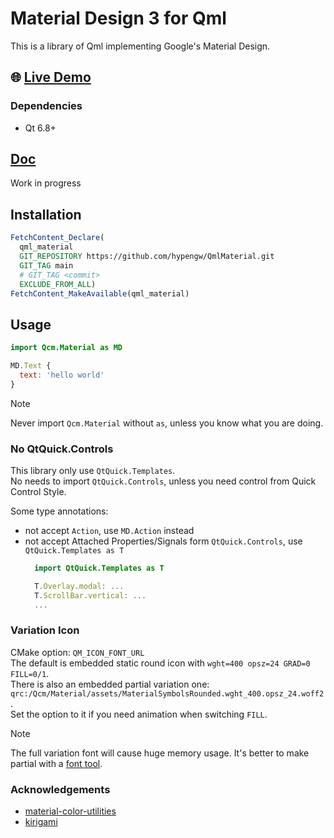 # Material Design 3 for Qml
This is a library of Qml implementing Google's Material Design.

## 🌐 [Live Demo](https://hypengw.github.io/QmlMaterialWeb/)

### Dependencies

- Qt 6.8+

## [Doc](https://hypengw.github.io/QmlMaterial/index.html)
Work in progress

## Installation
```cmake
FetchContent_Declare(
  qml_material
  GIT_REPOSITORY https://github.com/hypengw/QmlMaterial.git
  GIT_TAG main
  # GIT_TAG <commit>
  EXCLUDE_FROM_ALL)
FetchContent_MakeAvailable(qml_material)
```

## Usage
```qml
import Qcm.Material as MD

MD.Text {
  text: 'hello world'
}
```
> [!NOTE]
> Never import `Qcm.Material` without `as`, unless you know what you are doing.  

### No QtQuick.Controls
This library only use `QtQuick.Templates`.  
No needs to import `QtQuick.Controls`, unless you need control from Quick Control Style.  

Some type annotations:  
- not accept `Action`, use `MD.Action` instead
- not accept Attached Properties/Signals form `QtQuick.Controls`, use `QtQuick.Templates as T`
  ```qml
    import QtQuick.Templates as T

    T.Overlay.modal: ...
    T.ScrollBar.vertical: ...
    ...
  ```

### Variation Icon
CMake option: `QM_ICON_FONT_URL`  
The default is embedded static round icon with `wght=400 opsz=24 GRAD=0 FILL=0/1`.  
There is also an embedded partial variation one: `qrc:/Qcm/Material/assets/MaterialSymbolsRounded.wght_400.opsz_24.woff2`.  
Set the option to it if you need animation when switching `FILL`.    

> [!NOTE]
> The full variation font will cause huge memory usage. It's better to make partial with a [font tool](https://fonttools.readthedocs.io/en/latest/index.html).    

### Acknowledgements
- [material-color-utilities](https://github.com/material-foundation/material-color-utilities)
- [kirigami](https://invent.kde.org/frameworks/kirigami)